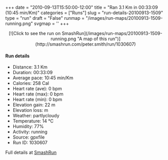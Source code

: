+++
date = "2010-09-13T15:50:00-12:00"
title = "Ran 3.1 Km in 00:33:09 (10:45 min/Km)"
categories = ["Runs"]
slug = "run-details-20100913-1509"
type = "run"
draft = "False"
runmap = "/images/run-maps/20100913-1509-running.png"
svgmap = '<polyline points="90 12, 59 36, 62 36, 55 39, 46 54, 35 60, 27 67, 25 71, 20 82, 6 82, 0 91, 0 89, 6 81, 20 83, 24 80, 25 78, 45 50, 71 26, 79 17, 88 9, 92 8, 95 13, 100 13">'
+++



<!--more-->

<center>
[![Click to see the run on SmashRun](/images/run-maps/20100913-1509-running.png "A map of this run")](http://smashrun.com/peter.smith/run/1030607)
</center>

#### Run details

* Distance: 3.1 Km
* Duration: 00:33:09
* Average pace: 10:45 min/Km
* Calories: 258 Cal
* Heart rate (ave): 0 bpm
* Heart rate (max): 0 bpm
* Heart rate (min): 0 bpm
* Elevation gain: 22 m
* Elevation loss:  m
* Weather: partlycloudy
* Temperature: 14 &deg;C
* Humidity: 77%
* Activity: running
* Source: gpxfile
* Run ID: 1030607

Full details at [SmashRun](http://smashrun.com/peter.smith/run/1030607)